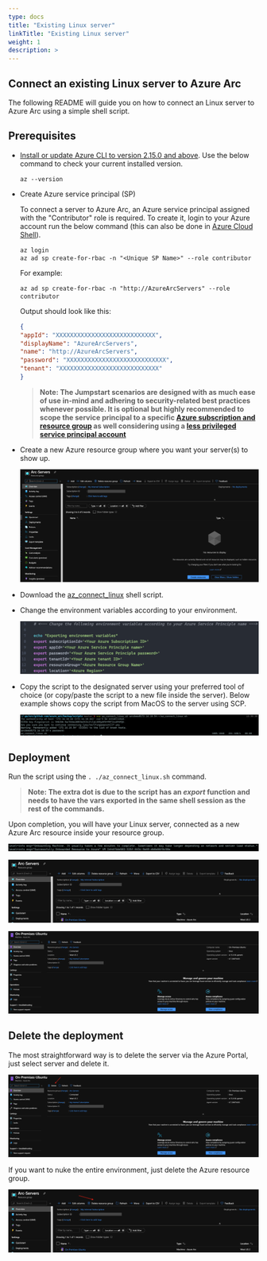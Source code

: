 ```yaml
---
type: docs
title: "Existing Linux server"
linkTitle: "Existing Linux server"
weight: 1
description: >
---
```


## Connect an existing Linux server to Azure Arc

The following README will guide you on how to connect an Linux server to Azure Arc using a simple shell script.

## Prerequisites

* [Install or update Azure CLI to version 2.15.0 and above](https://docs.microsoft.com/en-us/cli/azure/install-azure-cli?view=azure-cli-latest). Use the below command to check your current installed version.

  ```shell
  az --version
  ```

* Create Azure service principal (SP)

    To connect a server to Azure Arc, an Azure service principal assigned with the "Contributor" role is required. To create it, login to your Azure account run the below command (this can also be done in [Azure Cloud Shell](https://shell.azure.com/)).

    ```shell
    az login
    az ad sp create-for-rbac -n "<Unique SP Name>" --role contributor
    ```

    For example:

    ```shell
    az ad sp create-for-rbac -n "http://AzureArcServers" --role contributor
    ```

    Output should look like this:

    ```json
    {
    "appId": "XXXXXXXXXXXXXXXXXXXXXXXXXXXX",
    "displayName": "AzureArcServers",
    "name": "http://AzureArcServers",
    "password": "XXXXXXXXXXXXXXXXXXXXXXXXXXXX",
    "tenant": "XXXXXXXXXXXXXXXXXXXXXXXXXXXX"
    }
    ```

    > **Note: The Jumpstart scenarios are designed with as much ease of use in-mind and adhering to security-related best practices whenever possible. It is optional but highly recommended to scope the service principal to a specific [Azure subscription and resource group](https://docs.microsoft.com/en-us/cli/azure/ad/sp?view=azure-cli-latest) as well considering using a [less privileged service principal account](https://docs.microsoft.com/en-us/azure/role-based-access-control/best-practices)**

* Create a new Azure resource group where you want your server(s) to show up.

    ![Screenshot showing Azure Portal with empty resource group](./01.png)

* Download the [az_connect_linux](https://github.com/microsoft/azure_arc/blob/main/azure_arc_servers_jumpstart/scripts/az_connect_linux.sh) shell script.

* Change the environment variables according to your environment.

    ![Screenshot showing az_connect_linux shell script](./02.png)

* Copy the script to the designated server using your preferred tool of choice (or copy/paste the script to a new file inside the server). Below example shows copy the script from MacOS to the server using SCP.

    ![Screenshot showing scp being run](./03.png)

## Deployment

Run the script using the ```. ./az_connect_linux.sh``` command.

> **Note: The extra dot is due to the script has an *export* function and needs to have the vars exported in the same shell session as the rest of the commands.**

Upon completion, you will have your Linux server, connected as a new Azure Arc resource inside your resource group.

![Screenshot showing az_connect_linux script being run](./04.png)

![Screenshot showing Azure Portal with Azure Arc enabled resource](./05.png)

![Screenshot showing Azure Portal with Azure Arc enabled resource detail](./06.png)

## Delete the deployment

The most straightforward way is to delete the server via the Azure Portal, just select server and delete it.

![Screenshot showing delete resource function in Azure Portal](./07.png)

If you want to nuke the entire environment, just delete the Azure resource group.

![Screenshot showing delete resource group function in Azure Portal](./08.png)
